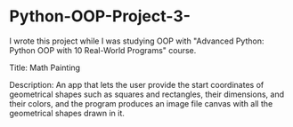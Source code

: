 # Python-OOP-Project-3-

I wrote this project while I was studying OOP with "Advanced Python: Python OOP with 10 Real-World Programs" course.

Title: Math Painting

Description: An app that lets the user provide the start coordinates of geometrical shapes such as
squares and rectangles, their dimensions, and their colors, and the program produces an image file canvas with all
the geometrical shapes drawn in it.
